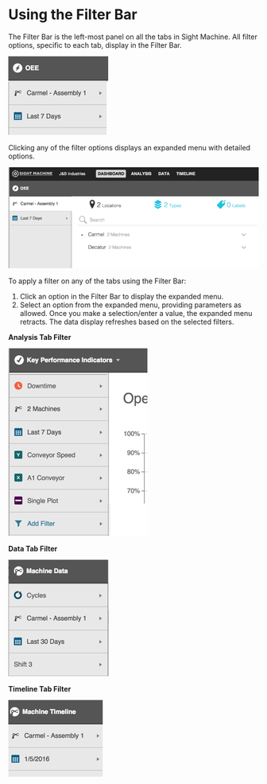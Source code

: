 # Using the Filter Bar
 
 The Filter Bar is the left-most panel on all the tabs in Sight Machine. All filter options, specific to each tab, display in the Filter Bar. 
 
 ![](filterDashboardTabE2.png)
 
Clicking any of the filter options displays an expanded menu with detailed options. 

![](filterDashboardExpandedE2.png)



To apply a filter on any of the tabs using the Filter Bar:
 1. Click an option in the Filter Bar to display the expanded menu.
 2. Select an option from the expanded menu, providing parameters as allowed. Once you make a selection/enter a value, the expanded menu retracts. The data display refreshes based on the selected filters.
 
 
 **Analysis Tab Filter**
 
 ![](filterAnalysisTabE2.png)
 

**Data Tab Filter**

![](filterDataTabE2.png)



**Timeline Tab Filter**

![](filterTimelineTabE2.png)

 
